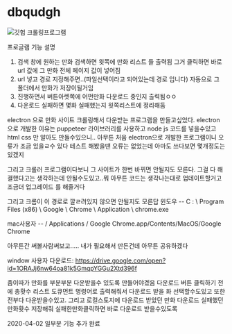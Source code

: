 # dbqudgh
![깃헙 크롤링프로그램](https://user-images.githubusercontent.com/60841247/81771186-4a381100-951d-11ea-8e4a-35ab4712631a.PNG)



프로글램 기능 설명
1. 검색 창에 원하는 만화 검색하면 윗쪽에 만화 리스트 들 출력됨 그거 클릭하면 바로 url 값에 그 만화 전체 페이지 값이 넣어짐
2. url 넣고 경로 지정해주면..(파일선택이라고 되어있는데 경로 입니다) 자동으로 그 폴더에서 만화가 저장이될거임
3. 진행하면서 버튼아렛쪽에 어떤만화 다운로드 중인지 출력됨ㅇㅇ
4. 다운로드 실패하면 몇화 실패했는지 윗쪽리스트에 정리해둠






electron 으로 만화 사이트 크롤링해서 다운받는 프로그램을 만들고싶었다. electron 으로 개발한 이유는 puppeteer 라이브러리를 사용하고 node js 
코드를 넣을수있고 html css 만 알아도 만들수있으니.. 아무튼 처음 electron으로 개발한 프로그램이니 오류가 조금 있을ㄹ수 있다
테스트 해봤을땐 오류는 없었는데 아마도 쓰다보면 몇개정도는 있겠지

그리고 크롤러 프로그램이다보니 그 사이트가 한번 바뀌면 안될지도 모른다. 그걸 다 해결했다고는 생각하는데 안될수도있고..뭐 아무튼 
코드는 생각나는대로 업데이트할거고 조금더 업그레이드 를 해줄거다

그리고 크롬이 이 경로로 깔ㄹ려있지 않으면 안될지도 모른답 윈도우 --
C : \ Program Files (x86) \ Google \ Chrome \ Application \ chrome.exe


mac사용자 --
/ Applications / Google Chrome.app/Contents/MacOS/Google Chrome

아무튼간 써볼사람써보고..... 내가 필요해서 만든건데 아무튼 공유하겠다

window 사용자 다운로드:
https://drive.google.com/open?id=1ORAJj6nw64oa81k5GmqpYGGu2Xtd396f






좀이따가 
만화를 부분부분 다운받을수 있도록 만들어야겠음 다운로드 버튼 클릭하기 전에 총홧수 리스트 도큐먼트 명령어로 출력해줘서
다운로드 받을 화 선택할수도있고 또한 전부다 다운받을수있고. 그리고 로컬스토지에 다운로드 받았던 만화 다운로드 실패했던 만화홧수 저장해줘 실패한만화클릭하면 바로 다운로드 받을수있도록


2020-04-02 일부분 기능 추가 완료



